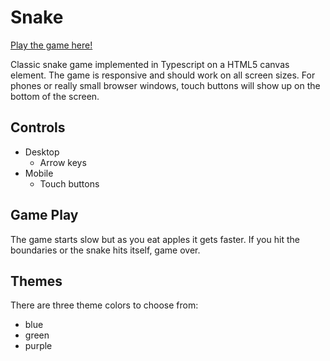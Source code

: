 # Snake

[Play the game here!](https://www.snake.williambarronroberts.com)

Classic snake game implemented in Typescript on a HTML5 canvas element. The game is responsive and should work on all screen sizes. For phones or really small browser windows, touch buttons will show up on the bottom of the screen.

## Controls

- Desktop
  - Arrow keys
- Mobile
  - Touch buttons

## Game Play

The game starts slow but as you eat apples it gets faster. If you hit the boundaries or the snake hits itself, game over.

## Themes

There are three theme colors to choose from:

- blue
- green
- purple
